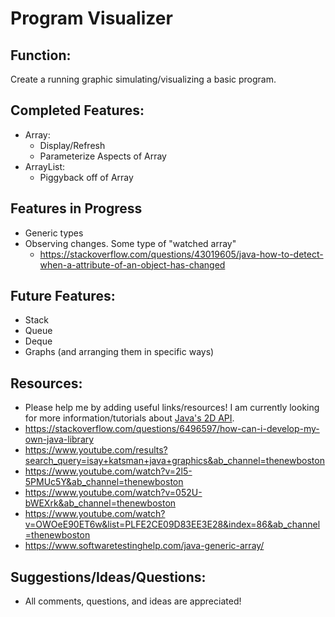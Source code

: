 # Program Visualizer

## Function:
Create a running graphic simulating/visualizing a basic program.

## Completed Features:
- Array:
    - Display/Refresh
    - Parameterize Aspects of Array
- ArrayList:
    - Piggyback off of Array

## Features in Progress
- Generic types
- Observing changes. Some type of "watched array"
  - https://stackoverflow.com/questions/43019605/java-how-to-detect-when-a-attribute-of-an-object-has-changed

## Future Features:
- Stack
- Queue
- Deque
- Graphs (and arranging them in specific ways)
## Resources:
- Please help me by adding useful links/resources! I am currently looking for more information/tutorials about [Java's 2D API](https://docs.oracle.com/javase/tutorial/2d/index.html).
- https://stackoverflow.com/questions/6496597/how-can-i-develop-my-own-java-library
- https://www.youtube.com/results?search_query=isay+katsman+java+graphics&ab_channel=thenewboston
- https://www.youtube.com/watch?v=2l5-5PMUc5Y&ab_channel=thenewboston
- https://www.youtube.com/watch?v=052U-bWEXrk&ab_channel=thenewboston
- https://www.youtube.com/watch?v=OWOeE90ET6w&list=PLFE2CE09D83EE3E28&index=86&ab_channel=thenewboston
- https://www.softwaretestinghelp.com/java-generic-array/

## Suggestions/Ideas/Questions:
- All comments, questions, and ideas are appreciated!
